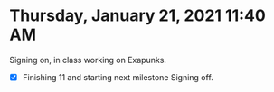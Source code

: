 # Thursday, January 21, 2021 11:40 AM
Signing on, in class working on Exapunks.
- [X] Finishing 11 and starting next milestone
Signing off. 